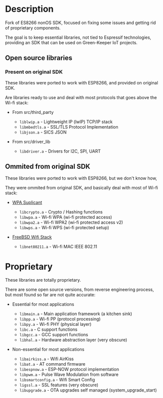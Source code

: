 # Description

Fork of ES8266 nonOS SDK, focused on fixing some issues and getting rid of proprietary components.

The goal is to keep essential libraries, not tied to Espressif technologies, providing an SDK that can be used on Green-Keeper IoT projects.

## Open source libraries

### Present on original SDK

These libraries were ported to work with ESP8266, and provided on original SDK.

Are libraries ready to use and deal with most protocols that goes above the Wi-fi stack:

* From src/third_party
  * `liblwip.a` - Lightweight IP (lwIP) TCP/IP stack
  * `libmbedtls.a` - SSL/TLS Protocol Implementation
  * `libjson.a` - SICS JSON

* From src/driver_lib
  * `libdriver.a` - Drivers for I2C, SPI, UART

## Ommited from original SDK

These libraries were ported to work with ESP8266, but we don't know how,

They were ommited from original SDK, and basically deal with most of Wi-fi stack:

* [WPA Suplicant](https://github.com/digsrc/wpa_supplicant)
  * `libcrypto.a` - Crypto / Hashing functions
  * `libwpa.a` - Wi-fi WPA (wi-fi protected access)
  * `libwpa2.a` - Wi-fi WPA2 (wi-fi protected access v2)
  * `libwps.a` - Wi-fi WPS (wi-fi protected setup)


* [FreeBSD Wifi Stack](https://github.com/freebsd/freebsd-src/tree/23db5fccb60a1b008c7cbd3a6b88f9a6b1bac167/sys/net80211)

  * `libnet80211.a` - Wi-fi MAC IEEE 802.11


# Proprietary

These libraries are totally proprietary.

There are some open source versions, from reverse engineering process, but most found so far are not quite accurate:

* Essential for most applications
  * `libmain.a` - Main application framework (a kitchen sink)
  * `libpp.a` - Wi-fi PP (protocol processing)
  * `libpy.a` - Wi-fi PHY (physical layer)
  * `libc.a` - C support functions
  * `libgcc.a` - GCC support functions
  * `libhal.a` - Hardware abstraction layer (very obscure)


* Non-essential for most applications
  * `libairkiss.a` - Wifi AirKiss
  * `libat.a` - AT command firmware
  * `libespnow.a` - ESP-NOW protocol implementation
  * `libpwm.a` - Pulse Wave Modulation from software
  * `libsmartconfig.a` - Wifi Smart Config
  * `ligssl.a` - SSL features (very obscure)
  * `libupgrade.a` - OTA upgrades self managed (system_upgrade_start)